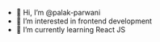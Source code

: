 - 👋 Hi, I’m @palak-parwani
- 👀 I’m interested in frontend development
- 🌱 I’m currently learning React JS


<!---
palak-parwani/palak-parwani is a ✨ special ✨ repository because its `README.md` (this file) appears on your GitHub profile.
You can click the Preview link to take a look at your changes.
--->
